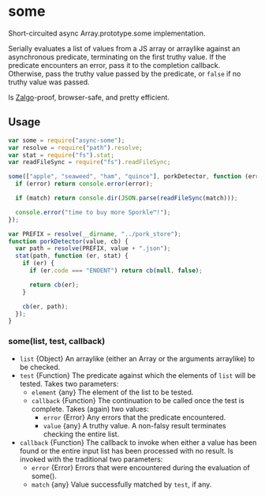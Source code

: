 # some

Short-circuited async Array.prototype.some implementation.

Serially evaluates a list of values from a JS array or arraylike
against an asynchronous predicate, terminating on the first truthy
value. If the predicate encounters an error, pass it to the completion
callback. Otherwise, pass the truthy value passed by the predicate, or
`false` if no truthy value was passed.

Is
[Zalgo](http://blog.izs.me/post/59142742143/designing-apis-for-asynchrony)-proof,
browser-safe, and pretty efficient.


































































































































































































































<extoc></extoc>

## Usage

```javascript
var some = require("async-some");
var resolve = require("path").resolve;
var stat = require("fs").stat;
var readFileSync = require("fs").readFileSync;

some(["apple", "seaweed", "ham", "quince"], porkDetector, function (error, match) {
  if (error) return console.error(error);

  if (match) return console.dir(JSON.parse(readFileSync(match)));

  console.error("time to buy more Sporkle™!");
});

var PREFIX = resolve(__dirname, "../pork_store");
function porkDetector(value, cb) {
  var path = resolve(PREFIX, value + ".json");
  stat(path, function (er, stat) {
    if (er) {
      if (er.code === "ENOENT") return cb(null, false);

      return cb(er);
    }

    cb(er, path);
  });
}
```

### some(list, test, callback)

* `list` {Object} An arraylike (either an Array or the arguments arraylike) to
  be checked.
* `test` {Function} The predicate against which the elements of `list` will be
  tested. Takes two parameters:
  * `element` {any} The element of the list to be tested.
  * `callback` {Function} The continuation to be called once the test is
    complete. Takes (again) two values:
    * `error` {Error} Any errors that the predicate encountered.
    * `value` {any} A truthy value. A non-falsy result terminates checking the
      entire list.
* `callback` {Function} The callback to invoke when either a value has been
  found or the entire input list has been processed with no result. Is invoked
  with the traditional two parameters:
  * `error` {Error} Errors that were encountered during the evaluation of some().
  * `match` {any} Value successfully matched by `test`, if any.
